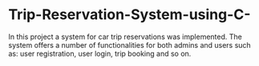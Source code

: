 # Trip-Reservation-System-using-C-
In this project a system for car trip reservations was implemented. The system offers a number of functionalities for both admins and users such as: user registration, user login, trip booking and so on.
